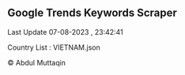 

## Google Trends Keywords Scraper 
 
Last Update 07-08-2023 , 23:42:41

Country List :
VIETNAM.json



© Abdul Muttaqin 
